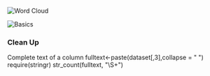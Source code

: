 ![Word Cloud](http://www.sthda.com/english/wiki/text-mining-and-word-cloud-fundamentals-in-r-5-simple-steps-you-should-know)

![Basics](http://programminghistorian.github.io/ph-submissions/lessons/published/basic-text-processing-in-r)

### Clean Up
Complete text of a column
fulltext<-paste(dataset[,3],collapse = " ")
require(stringr)
str_count(fulltext, "\\S+")